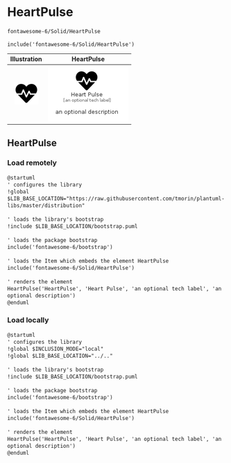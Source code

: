 # HeartPulse


```text
fontawesome-6/Solid/HeartPulse
```

```text
include('fontawesome-6/Solid/HeartPulse')
```



| Illustration | HeartPulse |
| :---: | :---: |
| ![illustration for Illustration](../../fontawesome-6/Solid/HeartPulse.png) | ![illustration for HeartPulse](../../fontawesome-6/Solid/HeartPulse.Local.png) |




## HeartPulse

### Load remotely
```plantuml
@startuml
' configures the library
!global $LIB_BASE_LOCATION="https://raw.githubusercontent.com/tmorin/plantuml-libs/master/distribution"

' loads the library's bootstrap
!include $LIB_BASE_LOCATION/bootstrap.puml

' loads the package bootstrap
include('fontawesome-6/bootstrap')

' loads the Item which embeds the element HeartPulse
include('fontawesome-6/Solid/HeartPulse')

' renders the element
HeartPulse('HeartPulse', 'Heart Pulse', 'an optional tech label', 'an optional description')
@enduml
```

### Load locally
```plantuml
@startuml
' configures the library
!global $INCLUSION_MODE="local"
!global $LIB_BASE_LOCATION="../.."

' loads the library's bootstrap
!include $LIB_BASE_LOCATION/bootstrap.puml

' loads the package bootstrap
include('fontawesome-6/bootstrap')

' loads the Item which embeds the element HeartPulse
include('fontawesome-6/Solid/HeartPulse')

' renders the element
HeartPulse('HeartPulse', 'Heart Pulse', 'an optional tech label', 'an optional description')
@enduml
```

